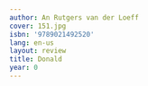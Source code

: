 ```yaml
---
author: An Rutgers van der Loeff
cover: 151.jpg
isbn: '9789021492520'
lang: en-us
layout: review
title: Donald
year: 0
---
```


